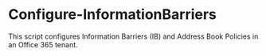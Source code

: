 # Configure-InformationBarriers
This script configures Information Barriers (IB) and Address Book Policies in an Office 365 tenant.
